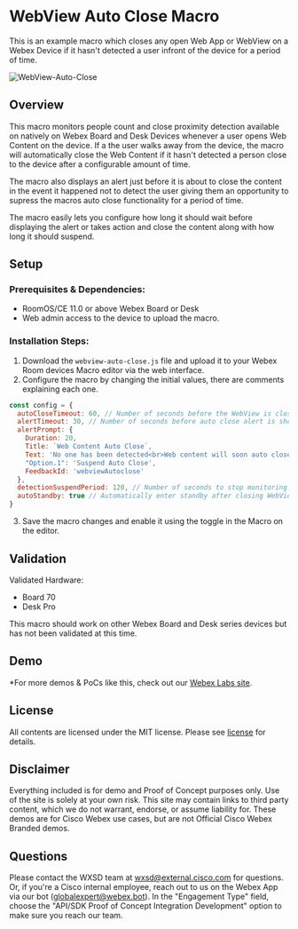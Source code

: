 # WebView Auto Close Macro

This is an example macro which closes any open Web App or WebView on a Webex Device if it hasn't detected a user infront of the device for a period of time.

![WebView-Auto-Close](https://github.com/wxsd-sales/webview-autoclose-macro/assets/21026209/3d6fc046-6565-4c1a-b79e-c85f9a6c1f46)


## Overview

This macro monitors people count and close proximity detection available on natively on Webex Board and Desk Devices whenever a user opens Web Content on the device. If a the user walks away from the device, the macro will automatically close the Web Content if it hasn't detected a person close to the device after a configurable amount of time.

The macro also displays an alert just before it is about to close the content in the event it happened not to detect the user giving them an opportunity to supress the macros auto close functionality for a period of time.

The macro easily lets you configure how long it should wait before displaying the alert or takes action and close the content along with how long it should suspend.



## Setup

### Prerequisites & Dependencies: 

- RoomOS/CE 11.0 or above Webex Board or Desk
- Web admin access to the device to upload the macro.


### Installation Steps:

1. Download the ``webview-auto-close.js`` file and upload it to your Webex Room devices Macro editor via the web interface.
2. Configure the macro by changing the initial values, there are comments explaining each one.
```javascript
const config = {
  autoCloseTimeout: 60, // Number of seconds before the WebView is close if no one has been detected.
  alertTimeout: 30, // Number of seconds before auto close alert is shown if no one has been detected, should be less than the autoCloseTimeout
  alertPrompt: {
    Duration: 20,
    Title: `Web Content Auto Close`,
    Text: 'No one has been detected<br>Web content will soon auto close',
    "Option.1": 'Suspend Auto Close',
    FeedbackId: 'webviewAutoclose'
  },
  detectionSuspendPeriod: 120, // Number of seconds to stop monitoring if the user taps suspend auto close option
  autoStandby: true // Automatically enter standby after closing WebView
}
```
3. Save the macro changes and enable it using the toggle in the Macro on the editor.
    
## Validation

Validated Hardware:

* Board 70
* Desk Pro

This macro should work on other Webex Board and Desk series devices but has not been validated at this time.

## Demo

*For more demos & PoCs like this, check out our [Webex Labs site](https://collabtoolbox.cisco.com/webex-labs).


## License

All contents are licensed under the MIT license. Please see [license](LICENSE) for details.


## Disclaimer

Everything included is for demo and Proof of Concept purposes only. Use of the site is solely at your own risk. This site may contain links to third party content, which we do not warrant, endorse, or assume liability for. These demos are for Cisco Webex use cases, but are not Official Cisco Webex Branded demos.


## Questions
Please contact the WXSD team at [wxsd@external.cisco.com](mailto:wxsd@external.cisco.com?subject=webview-auto-close-macro) for questions. Or, if you're a Cisco internal employee, reach out to us on the Webex App via our bot (globalexpert@webex.bot). In the "Engagement Type" field, choose the "API/SDK Proof of Concept Integration Development" option to make sure you reach our team.
